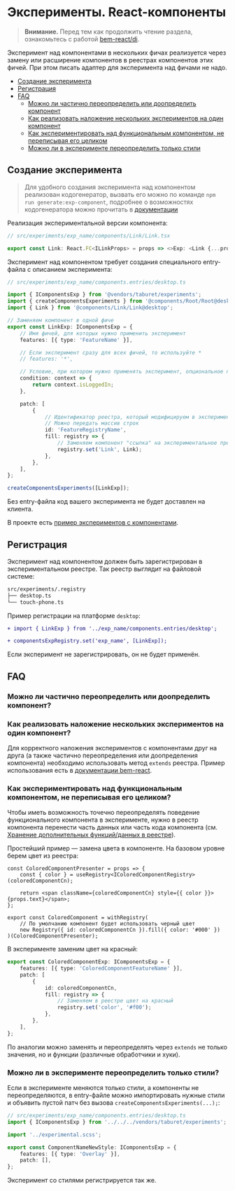 # Эксперименты. React-компоненты

> **Внимание.** Перед тем как продолжить чтение раздела, ознакомьтесь с работой [bem-react/di](https://github.com/bem/bem-react/tree/master/packages/di).

Эксперимент над компонентами в нескольких фичах реализуется через замену или расширение компонентов в реестрах компонентов этих фичей. При этом писать адаптер для эксперимента над фичами не надо.

- [Создание эксперимента](#Создание-эксперимента)
- [Регистрация](#Регистрация)
- [FAQ](#FAQ)
  - [Можно ли частично переопределить или доопределить компонент](#Можно-ли-частично-переопределить-или-доопределить-компонент)
  - [Как реализовать наложение нескольких экспериментов на один компонент](#Как-реализовать-наложение-нескольких-экспериментов-на-один-компонент)
  - [Как экспериментировать над функциональным компонентом, не переписывая его целиком](#Как-экспериментировать-над-функциональным-компонентом,-не-переписывая-его-целиком)
  - [Можно ли в эксперименте переопределить только стили](#Можно-ли-в-эксперименте-переопределить-только-стили)

## Создание эксперимента
> Для удобного создания эксперимента над компонентом реализован кодогенератор, вызвать его можно по команде `npm run generate:exp-component`, подробнее о возможностях кодогенератора можно прочитать в [документации](../generators/README.md)

Реализация экспериментальной версии компонента:

```ts
// src/experiments/exp_name/components/Link/Link.tsx

export const Link: React.FC<ILinkProps> = props => <>Exp: <Link {...props} /></>;
```

Эксперимент над компонентом требует создания специального entry-файла с описанием эксперимента:

```ts
// src/experiments/exp_name/components.entries/desktop.ts

import { IComponentsExp } from '@vendors/taburet/experiments';
import { createComponentsExperiments } from '@components/Root/Root@desktop';
import { Link } from '@components/Link/Link@desktop';

// Заменяем компонент в одной фиче
export const LinkExp: IComponentsExp = {
    // Имя фичей, для которых нужно применить эксперимент
    features: [{ type: 'FeatureName' }],

    // Если эксперимент сразу для всех фичей, то используйте *
    // features: '*',

    // Условие, при котором нужно применять эксперимент, опциональное поле (context: IGlobalContext)
    condition: context => {
        return context.isLoggedIn;
    },

    patch: [
        {
            // Идентификатор реестра, который модифицируем в эксперименте
            // Можно передать массив строк
            id: 'FeatureRegistryName',
            fill: registry => {
                // Заменяем компонент "ссылка" на экспериментальное представление
                registry.set('Link', Link);
            },
        },
    ],
};

createComponentsExperiments([LinkExp]);
```

Без entry-файла код вашего эксперимента не будет доставлен на клиента.

В проекте есть [пример экспериментов с компонентами](../../src/experiments/learn_serp_components-experiments/README.md).

## Регистрация

Эксперимент над компонентом должен быть зарегистрирован в экспериментальном реестре. Так реестр выглядит на файловой системе:

```bash
src/experiments/.registry
├── desktop.ts
└── touch-phone.ts
```

Пример регистрации на платформе `desktop`:

```diff
+ import { LinkExp } from '../exp_name/components.entries/desktop';

+ componentsExpRegistry.set('exp_name', [LinkExp]);
```

Если эксперимент не зарегистрировать, он не будет применён.

## FAQ

### Можно ли частично переопределить или доопределить компонент?
### Как реализовать наложение нескольких экспериментов на один компонент?

Для корректного наложения экспериментов с компонентами друг на друга (а также частично переопределения или доопределения компонента) необходимо использовать метод `extends` реестра. Пример использования есть в [документации bem-react](https://github.com/bem/bem-react/tree/master/packages/di#extending-components).

### Как экспериментировать над функциональным компонентом, не переписывая его целиком?

Чтобы иметь возможность точечно переопределять поведение функционального компонента в эксперименте, нужно в реестр компонента перенести часть данных или часть кода компонента (см. [Хранение дополнительных функций/данных в реестре](../patterns/components/di.md#Хранение-дополнительных-функций-данных-в-реестре)).

Простейший пример — замена цвета в компоненте. На базовом уровне берем цвет из реестра:

```tsx
const ColoredComponentPresenter = props => {
    const { color } = useRegistry<IColoredComponentRegistry>(coloredComponentCn);

    return <span className={coloredComponentCn} style={{ color }}>{props.text}</span>;
};

export const ColoredComponent = withRegistry(
    // По умолчанию компонент будет использовать черный цвет
    new Registry({ id: coloredComponentCn }).fill({ color: '#000' })
)(ColoredComponentPresenter);
```

В эксперименте заменим цвет на красный:

```ts
export const ColoredComponentExp: IComponentsExp = {
    features: [{ type: 'ColoredComponentFeatureName' }],
    patch: [
        {
            id: coloredComponentCn,
            fill: registry => {
                // Заменяем в реестре цвет на красный
                registry.set('color', '#f00');
            },
        },
    ],
};
```

По аналогии можно заменять и переопределять через `extends` не только значения, но и функции (различные обработчики и хуки).

### Можно ли в эксперименте переопределить только стили?

Если в эксперименте меняются только стили, а компоненты не переопределяются, в entry-файле можно импортировать нужные стили и объявить пустой патч без вызова `createComponentsExperiments(...);`:

```ts
// src/experiments/exp_name/components.entries/desktop.ts
import { IComponentsExp } from '../../../vendors/taburet/experiments';

import '../experimental.scss';

export const ComponentNameNewStyle: IComponentsExp = {
    features: [{ type: 'Overlay' }],
    patch: [],
};
```

Эксперимент со стилями регистрируется так же.
